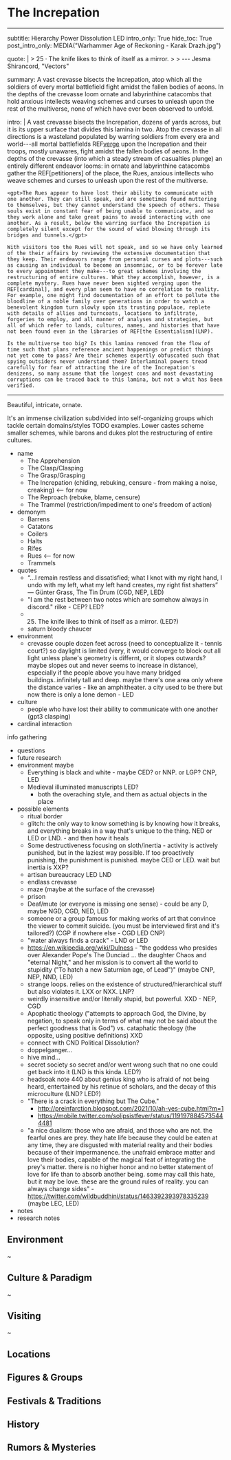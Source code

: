 # The Increpation

---
subtitle: Hierarchy Power Dissolution LED
intro_only: True
hide_toc: True
post_intro_only: MEDIA("Warhammer Age of Reckoning - Karak Drazh.jpg")

quote: |
    > 25 &middot; The knife likes to think of itself as a mirror.
    >
    > <span class="attribution">--- Jesma Shirancord, "Vectors" <!-- James Richardson --></span>

summary: A vast crevasse bisects the Increpation, atop which all the soldiers of every mortal battlefield fight amidst the fallen bodies of aeons. In the depths of the crevasse loom ornate and labyrinthine catacombs that hold anxious intellects weaving schemes and curses to unleash upon the rest of the multiverse, none of which have ever been observed to unfold.

intro: |
    A vast crevasse bisects the Increpation, dozens of yards across, but it is its upper surface that divides this lamina in two. Atop the crevasse in all directions is a wasteland populated by warring soldiers from every era and world---all mortal battlefields REF[verge](verges) upon the Increpation and their troops, mostly unawares, fight amidst the fallen bodies of aeons. In the depths of the crevasse (into which a steady stream of casualties plunge) an entirely different endeavor looms: in ornate and labyrinthine catacombs gather the REF[petitioners] of the place, the Rues, anxious intellects who weave schemes and curses to unleash upon the rest of the multiverse.

    <gpt>The Rues appear to have lost their ability to communicate with one another. They can still speak, and are sometimes found muttering to themselves, but they cannot understand the speech of others. These souls exist in constant fear of being unable to communicate, and so they work alone and take great pains to avoid interacting with one another. As a result, below the warring surface the Increpation is completely silent except for the sound of wind blowing through its bridges and tunnels.</gpt>

    With visitors too the Rues will not speak, and so we have only learned of the their affairs by reviewing the extensive documentation that they keep. Their endeavors range from personal curses and plots---such as causing an individual to become an insomniac, or to be forever late to every appointment they make---to great schemes involving the restructuring of entire cultures. What they accomplish, however, is a complete mystery. Rues have never been sighted verging upon the REF[cardinal], and every plan seem to have no correlation to reality. For example, one might find documentation of an effort to pollute the bloodline of a noble family over generations in order to watch a benevolent kingdom turn slowly upon its trusting populace, replete with details of allies and turncoats, locations to infiltrate, forgeries to employ, and all manner of analyses and strategies, but all of which refer to lands, cultures, names, and histories that have not been found even in the libraries of REF[the Essentialism](LNP).

    Is the multiverse too big? Is this lamina removed from the flow of time such that plans reference ancient happenings or predict things not yet come to pass? Are their schemes expertly obfuscated such that spying outsiders never understand them? Interlaminal powers tread carefully for fear of attracting the ire of the Increpation's denizens, so many assume that the longest cons and most devastating corruptions can be traced back to this lamina, but not a whit has been verified.
---


Beautiful, intricate, ornate.

It's an immense civilization subdivided into self-organizing groups which tackle certain domains/styles TODO examples. Lower castes scheme smaller schemes, while barons and dukes plot the restructuring of entire cultures.

<!--
what's the point?

-
-->


- name
    - The Apprehension
    - The Clasp/Clasping
    - The Grasp/Grasping
    - The Increpation (chiding, rebuking, censure - from making a noise, creaking) <-- for now
    - The Reproach (rebuke, blame, censure)
    - The Trammel (restriction/impediment to one's freedom of action)
- demonym
    - Barrens
    - Catatons
    - Coilers
    - Halts
    - Rifes
    - Rues <-- for now
    - Trammels
- quotes
    - “...I remain restless and dissatisfied; what I knot with my right hand, I undo with my left, what my left hand creates, my right fist shatters” ― Günter Grass, The Tin Drum (CGD, NEP, LED)
    - "I am the rest between two notes which are somehow always in discord." rilke - CEP? LED?
    - 25. The knife likes to think of itself as a mirror. (LED?)
    - saturn bloody chaucer
- environment
    - crevasse couple dozen feet across (need to conceptualize it - tennis court?) so daylight is limited (very, it would converge to block out all light unless plane's geometry is differnt, or it slopes outwards? maybe slopes out and never seems to increase in distance), especially if the people above you have many bridged buildings..infinitely tall and deep. maybe there's one area only where the distance varies - like an amphitheater. a city used to be there but now there is only a lone demon - LED
- culture
    - people who have lost their ability to communicate with one another (gpt3 clasping)
- cardinal interaction

info gathering

- questions
- future research
- environment maybe
    - Everything is black and white - maybe CED? or NNP. or LGP? CNP, LED
    - Medieval illuminated manuscripts LED?
        - both the overaching style, and them as actual objects in the place
- possible elements
    - ritual border
    - glitch: the only way to know something is by knowing how it breaks, and everything breaks in a way that's unique to the thing. NED or LED or LND. - and then how it heals
    - Some destructiveness focusing on sloth/inertia - activity is actively punished, but in the laziest way possible. If too proactively punishing, the punishment is punished. maybe CED or LED. wait but inertia is XXP?
    - artisan bureaucracy LED LND
    - endlass crevasse
    - maze (maybe at the surface of the crevasse)
    - prison
    - Deaf/mute (or everyone is missing one sense) - could be any D, maybe NGD, CGD, NED, LED
    - someone or a group famous for making works of art that convince the viewer to commit suicide. (you must be interviewed first and it's tailored?) (CGP if nowhere else - CGD LED CNP)
    - "water always finds a crack" - LND or LED
    - <https://en.wikipedia.org/wiki/Dulness> - "the goddess who presides over Alexander Pope's The Dunciad ... the daughter Chaos and "eternal Night," and her mission is to convert all the world to stupidity ("To hatch a new Saturnian age, of Lead")" (maybe CNP, NEP, NND, LED)
    - strange loops. relies on the existence of structured/hierarchical stuff but also violates it. LXX or NXX. LNP?
    - weirdly insensitive and/or literally stupid, but powerful. XXD - NEP, CGD
    - Apophatic theology ("attempts to approach God, the Divine, by negation, to speak only in terms of what may not be said about the perfect goodness that is God") vs. cataphatic theology (the opposite, using positive definitions) XXD
    - connect with CND Political Dissolution?
    - doppelganger...
    - hive mind...
    - secret society so secret and/or went wrong such that no one could get back into it (LND is this kinda. LED?)
    - headsoak note 440 about genius king who is afraid of not being heard, entertained by his retinue of scholars, and the decay of this microculture (LND? LED?)
    - "There is a crack in everything but The Cube."
        - http://preinfarction.blogspot.com/2021/10/ah-yes-cube.html?m=1
        - https://mobile.twitter.com/solipsistfever/status/1191978845735444481
    - "a nice dualism: those who are afraid, and those who are not. the fearful ones are prey. they hate life because they could be eaten at any time, they are disgusted with material reality and their bodies because of their impermanence. the unafraid embrace matter and love their bodies, capable of the magical feat of integrating the prey's matter. there is no higher honor and no better statement of love for life than to absorb another being. some may call this hate, but it may be love. these are the ground rules of reality. you can always change sides" - https://twitter.com/wildbuddhini/status/1463392393978335239 (maybe LEC, LED)
- notes
- research notes

## Environment

~

## Culture & Paradigm

~

## Visiting

~

## Locations

## Figures & Groups

## Festivals & Traditions

## History

## Rumors & Mysteries
